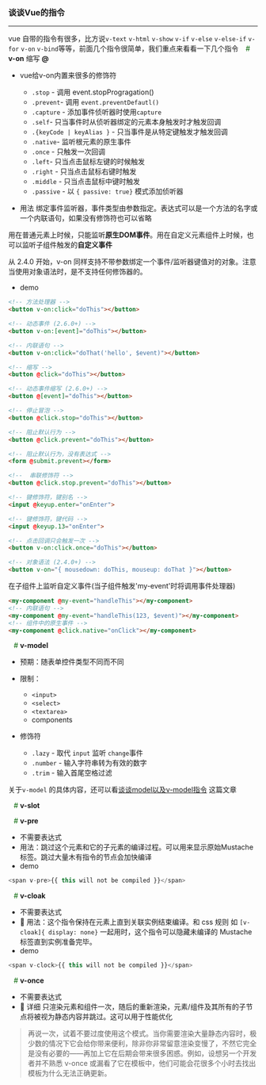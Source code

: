 ###  谈谈Vue的指令

---
vue 自带的指令有很多，比方说`v-text` `v-html` `v-show` `v-if` `v-else` `v-else-if` `v-for` `v-on` `v-bind`等等，前面几个指令很简单，我们重点来看看一下几个指令
&ensp;
<font color="#006600">#</font> **v-on** 缩写 **@**

* vue给v-on内置来很多的修饰符
  * `.stop` - 调用 event.stopProgragation()
  * `.prevent`- 调用 `event.preventDefautl()`
  * `.capture` - 添加事件侦听器时使用`capture`
  * `.self`- 只当事件时从侦听器绑定的元素本身触发时才触发回调
  * `.{keyCode | keyAlias }` - 只当事件是从特定键触发才触发回调
  * `.native`- 监听根元素的原生事件
  * `.once` - 只触发一次回调
  * `.left`- 只当点击鼠标左键的时候触发
  * `.right` - 只当点击鼠标右键时触发
  * `.middle` - 只当点击鼠标中键时触发
  * `.passive` - 以 `{ passive: true}` 模式添加侦听器

* 用法
绑定事件监听器，事件类型由参数指定。表达式可以是一个方法的名字或一个内联语句，如果没有修饰符也可以省略

用在普通元素上时候，只能监听**原生DOM事件**。用在自定义元素组件上时候，也可以监听子组件触发的**自定义事件**

从 2.4.0 开始，v-on 同样支持不带参数绑定一个事件/监听器键值对的对象。注意当使用对象语法时，是不支持任何修饰器的。

* demo

```html
<!-- 方法处理器 -->
<button v-on:click="doThis"></button>

<!-- 动态事件 (2.6.0+) -->
<button v-on:[event]="doThis"></button>

<!-- 内联语句 -->
<button v-on:click="doThat('hello', $event)"></button>

<!-- 缩写 -->
<button @click="doThis"></button>

<!-- 动态事件缩写 (2.6.0+) -->
<button @[event]="doThis"></button>

<!-- 停止冒泡 -->
<button @click.stop="doThis"></button>

<!-- 阻止默认行为 -->
<button @click.prevent="doThis"></button>

<!-- 阻止默认行为，没有表达式 -->
<form @submit.prevent></form>

<!--  串联修饰符 -->
<button @click.stop.prevent="doThis"></button>

<!-- 键修饰符，键别名 -->
<input @keyup.enter="onEnter">

<!-- 键修饰符，键代码 -->
<input @keyup.13="onEnter">

<!-- 点击回调只会触发一次 -->
<button v-on:click.once="doThis"></button>

<!-- 对象语法 (2.4.0+) -->
<button v-on="{ mousedown: doThis, mouseup: doThat }"></button>

```
在子组件上监听自定义事件(当子组件触发'my-event'时将调用事件处理器)


```html
<my-component @my-event="handleThis"></my-component>
<!-- 内联语句 -->
<my-component @my-event="handleThis(123, $event)"></my-component>
<!-- 组件中的原生事件 -->
<my-component @click.native="onClick"></my-component>
```


&ensp;
<font color="#006600">#</font> **v-model** 
* 预期：随表单控件类型不同而不同
* 限制：
  * `<input>`
  * `<select>`
  * `<textarea>`
  * components

* 修饰符
  * `.lazy` - 取代 `input` 监听 `change`事件
  * `.number` - 输入字符串转为有效的数字
  * `.trim` - 输入首尾空格过滤

关于`v-model` 的具体内容，还可以看[谈谈model以及v-model指令](./model.md) 这篇文章

&ensp;
<font color="#006600">#</font> **v-slot** 

&ensp;
<font color="#006600">#</font> **v-pre** 
* 不需要表达式
* 用法：跳过这个元素和它的子元素的编译过程。可以用来显示原始Mustache标签。跳过大量木有指令的节点会加快编译
* demo

```js
<span v-pre>{{ this will not be compiled }}</span>
```


&ensp;
<font color="#006600">#</font> **v-cloak** 
* 不需要表达式
* :tada: 用法：这个指令保持在元素上直到关联实例结束编译。和 css 规则 如 `[v-cloak]{ display: none}` 一起用时，这个指令可以隐藏未编译的  Mustache 标签直到实例准备完毕。
* demo

```js
<span v-clock>{{ this will not be compiled }}</span>
```

&ensp;
<font color="#006600">#</font> **v-once** 
* 不需要表达式
* :tada: 详细
只渲染元素和组件一次，随后的重新渲染，元素/组件及其所有的子节点将被视为静态内容并跳过。这可以用于性能优化

> 再说一次，试着不要过度使用这个模式。当你需要渲染大量静态内容时，极少数的情况下它会给你带来便利，除非你非常留意渲染变慢了，不然它完全是没有必要的——再加上它在后期会带来很多困惑。例如，设想另一个开发者并不熟悉 v-once 或漏看了它在模板中，他们可能会花很多个小时去找出模板为什么无法正确更新。